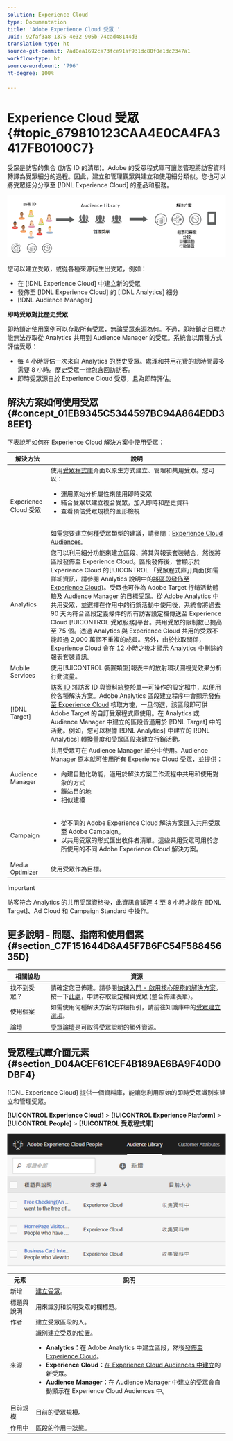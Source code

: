 ```yaml
---
solution: Experience Cloud
type: Documentation
title: 'Adobe Experience Cloud 受眾 '
uuid: 92faf3a8-1375-4e32-905b-74cad48144d3
translation-type: ht
source-git-commit: 7ad0ea1692ca73fce91af931dc80f0e1dc2347a1
workflow-type: ht
source-wordcount: '796'
ht-degree: 100%

---
```



# Experience Cloud 受眾{#topic_679810123CAA4E0CA4FA3417FB0100C7}

受眾是訪客的集合 (訪客 ID 的清單)。Adobe 的受眾程式庫可讓您管理將訪客資料轉譯為受眾細分的過程。因此，建立和管理觀眾與建立和使用細分類似。您也可以將受眾細分分享至 [!DNL Experience Cloud] 的產品和服務。

![](assets/audiences.png)

您可以建立受眾，或從各種來源衍生出受眾，例如：

* 在 [!DNL Experience Cloud] 中建立新的受眾
* 發佈至 [!DNL Experience Cloud] 的 [!DNL Analytics] 細分
* [!DNL Audience Manager]

**即時受眾對比歷史受眾**

即時鎖定使用案例可以存取所有受眾，無論受眾來源為何。不過，即時鎖定目標功能無法存取從 Analytics 共用到 Audience Manager 的受眾。系統會以兩種方式評估受眾：

* 每 4 小時評估一次來自 Analytics 的歷史受眾。處理和共用花費的總時間最多需要 8 小時。歷史受眾一律包含回訪訪客。
* 即時受眾源自於 Experience Cloud 受眾，且為即時評估。

## 解決方案如何使用受眾 {#concept_01EB9345C5344597BC94A864EDD38EE1}

下表說明如何在 Experience Cloud 解決方案中使用受眾：

| 解決方法 | 說明 |
|--- |--- |
| Experience Cloud 受眾 | 使用[受眾程式庫](../audience-library/audience-library.md)介面以原生方式建立、管理和共用受眾。您可以：<ul><li>運用原始分析屬性來使用即時受眾</li><li>結合受眾以建立複合受眾，加入即時和歷史資料</li><li>查看預估受眾規模的圖形檢視</li></ul><br>如需您要建立何種受眾類型的建議，請參閱：[Experience Cloud Audiences](https://helpx.adobe.com/tw/marketing-cloud-core/kb/People/Audience-Creation-Options.html)。 |
| Analytics | 您可以利用細分功能來建立區段、將其與報表套裝結合，然後將區段發佈至 Experience Cloud。區段發佈後，會顯示於 Experience Cloud 的[!UICONTROL 「受眾程式庫」]頁面(如需詳細資訊，請參閱 Analytics 說明中的[將區段發佈至 Experience Cloud](https://docs.adobe.com/content/help/zh-Hant/analytics/components/segmentation/segmentation-workflow/seg-publish.html))。受眾也可作為 Adobe Target 行銷活動體驗及 Audience Manager 的目標受眾。從 Adobe Analytics 中共用受眾，並選擇在作用中的行銷活動中使用後，系統會將過去 90 天內符合區段定義條件的所有訪客設定檔傳送至 Experience Cloud [!UICONTROL 受眾服務]平台。共用受眾的限制數已提高至 75 個。透過 Analytics 與 Experience Cloud 共用的受眾不能超過 2,000 萬個不重複的成員。另外，由於快取關係，Experience Cloud 會在 12 小時之後才顯示 Analytics 中刪除的報表套裝資訊。 |
| Mobile Services | 使用[!UICONTROL 裝置類型]報表中的放射環狀圖視覺效果分析行動流量。 |
| [!DNL Target] | [訪客 ID](https://docs.adobe.com/content/help/zh-Hant/id-service/using/home.html) 將訪客 ID 與資料統整於單一可操作的設定檔中，以便用於各種解決方案。Adobe Analytics 區段建立程序中會顯示[發佈至 Experience Cloud](../audience-library/audience-library.md) 核取方塊，一旦勾選，該區段即可供 Adobe Target 的自訂受眾程式庫使用。在 Analytics 或 Audience Manager 中建立的區段皆適用於 [!DNL Target] 中的活動。例如，您可以根據 [!DNL Analytics] 中建立的 [!DNL Analytics] 轉換量度和受眾區段來建立行銷活動。 |
| Audience Manager | 共用受眾可在 Audience Manager 細分中使用。Audience Manager 原本就可使用所有 Experience Cloud 受眾，並提供：<ul><li>內建自動化功能，適用於解決方案工作流程中共用和使用對象的方式</li><li>離站目的地</li><li>相似建模</li></ul> |
| Campaign | <ul><li>從不同的 Adobe Experience Cloud 解決方案匯入共用受眾至 Adobe Campaign。</li><li>以共用受眾的形式匯出收件者清單。這些共用受眾可用於您所使用的不同 Adobe Experience Cloud 解決方案。</li></ul> |
| Media Optimizer | 使用受眾作為目標。 |

>[!IMPORTANT]
>
>訪客符合 Analytics 的共用受眾資格後，此資訊會延遲 4 至 8 小時才能在 [!DNL Target]、Ad Cloud 和 Campaign Standard 中操作。

## 更多說明 - 問題、指南和使用個案 {#section_C7F151644D8A45F7B6FC54F58845635D}

| 相關協助 | 資源 |
|--- |--- |
| 找不到受眾？ | 請確定您已佈建。請參閱[快速入門 - 啟用核心服務的解決方案](../core-services/core-services.md)。<br>按一下[此處](https://www.adobe.com/go/audiences)，申請存取設定檔與受眾 (整合佈建表單)。 |
| 使用個案 | 如需使用何種解決方案的詳細指引，請前往知識庫中的[受眾建立選項](https://helpx.adobe.com/tw/marketing-cloud-core/kb/People/Audience-Creation-Options.html)。 |
| 論壇 | [受眾論壇](https://forums.adobe.com/community/experience-cloud/platform/core-services/people-service/audiences)是可取得受眾說明的額外資源。 |

## 受眾程式庫介面元素 {#section_D04ACEF61CEF4B189AE6BA9F40D0DBF4}

[!DNL Experience Cloud] 提供一個資料庫，能讓您利用原始的即時受眾識別來建立和管理受眾。

**[!UICONTROL Experience Cloud]** > **[!UICONTROL Experience Platform]** > **[!UICONTROL People]** > **[!UICONTROL 受眾程式庫]**

![](assets/audience_library.png)

| 元素 | 說明 |
|--- |--- |
| 新增 | [建立受眾](../audience-library/audience-library.md)。 |
| 標題與說明 | 用來識別和說明受眾的欄標題。 |
| 作者 | 建立受眾區段的人。 |
| 來源 | 識別建立受眾的位置。<ul><li>**Analytics：**&#x200B;在 Adobe Analytics 中建立區段，然後[發佈至 Experience Cloud](../audience-library/audience-library.md)。</li><li>**Experience Cloud：**[在 Experience Cloud Audiences 中建立](../audience-library/audience-library.md)的新受眾。</li><li>**Audience Manager：**&#x200B;在 Audience Manager 中建立的受眾會自動顯示在 Experience Cloud Audiences 中。</li></ul> |
| 目前規模 | 目前的受眾規模。 |
| 作用中 | 區段的作用中狀態。 |
